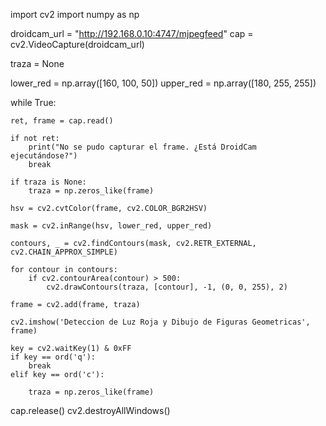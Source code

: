 import cv2
import numpy as np

droidcam_url = "http://192.168.0.10:4747/mjpegfeed"
cap = cv2.VideoCapture(droidcam_url)

traza = None

lower_red = np.array([160, 100, 50])
upper_red = np.array([180, 255, 255])

while True:
  
    ret, frame = cap.read()

    if not ret:
        print("No se pudo capturar el frame. ¿Está DroidCam ejecutándose?")
        break

    if traza is None:
        traza = np.zeros_like(frame)

    hsv = cv2.cvtColor(frame, cv2.COLOR_BGR2HSV)

    mask = cv2.inRange(hsv, lower_red, upper_red)

    contours, _ = cv2.findContours(mask, cv2.RETR_EXTERNAL, cv2.CHAIN_APPROX_SIMPLE)

    for contour in contours:
        if cv2.contourArea(contour) > 500:
            cv2.drawContours(traza, [contour], -1, (0, 0, 255), 2)

    frame = cv2.add(frame, traza)

    cv2.imshow('Deteccion de Luz Roja y Dibujo de Figuras Geometricas', frame)

    key = cv2.waitKey(1) & 0xFF
    if key == ord('q'):
        break
    elif key == ord('c'):
       
        traza = np.zeros_like(frame)

cap.release()
cv2.destroyAllWindows()
